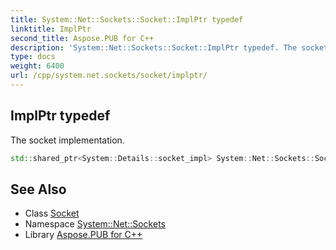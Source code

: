 ```yaml
---
title: System::Net::Sockets::Socket::ImplPtr typedef
linktitle: ImplPtr
second_title: Aspose.PUB for C++
description: 'System::Net::Sockets::Socket::ImplPtr typedef. The socket implementation in C++.'
type: docs
weight: 6400
url: /cpp/system.net.sockets/socket/implptr/
---
```

## ImplPtr typedef


The socket implementation.

```cpp
std::shared_ptr<System::Details::socket_impl> System::Net::Sockets::Socket::ImplPtr
```

## See Also

* Class [Socket](../)
* Namespace [System::Net::Sockets](../../)
* Library [Aspose.PUB for C++](../../../)
